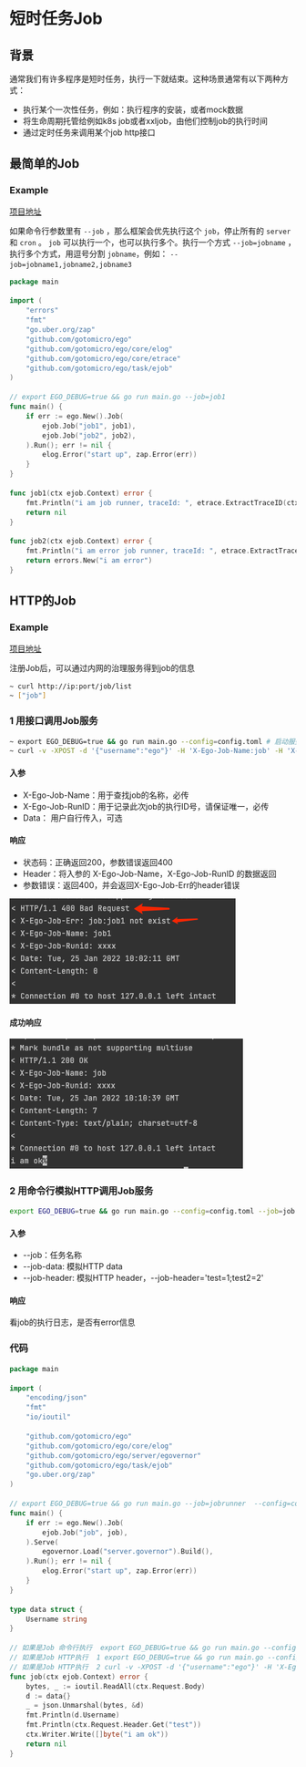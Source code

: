 # 短时任务Job
## 背景
通常我们有许多程序是短时任务，执行一下就结束。这种场景通常有以下两种方式：
* 执行某个一次性任务，例如：执行程序的安装，或者mock数据
* 将生命周期托管给例如k8s job或者xxljob，由他们控制job的执行时间
* 通过定时任务来调用某个job http接口

## 最简单的Job
### Example
[项目地址](https://github.com/gotomicro/ego/tree/master/examples/task/job)

如果命令行参数里有 ``--job`` ，那么框架会优先执行这个 ``job``，停止所有的 ``server`` 和  ``cron`` 。 ``job`` 可以执行一个，也可以执行多个。执行一个方式 ``--job=jobname`` ，执行多个方式，用逗号分割 ``jobname``，例如： ``--job=jobname1,jobname2,jobname3``

```go
package main

import (
	"errors"
	"fmt"
	"go.uber.org/zap"
	"github.com/gotomicro/ego"
	"github.com/gotomicro/ego/core/elog"
	"github.com/gotomicro/ego/core/etrace"
	"github.com/gotomicro/ego/task/ejob"
)

// export EGO_DEBUG=true && go run main.go --job=job1
func main() {
	if err := ego.New().Job(
		ejob.Job("job1", job1),
		ejob.Job("job2", job2),
	).Run(); err != nil {
		elog.Error("start up", zap.Error(err))
	}
}

func job1(ctx ejob.Context) error {
	fmt.Println("i am job runner, traceId: ", etrace.ExtractTraceID(ctx.Ctx))
	return nil
}

func job2(ctx ejob.Context) error {
	fmt.Println("i am error job runner, traceId: ", etrace.ExtractTraceID(ctx.Ctx))
	return errors.New("i am error")
}
``` 

## HTTP的Job
### Example
[项目地址](https://github.com/gotomicro/ego/tree/master/examples/task/httpjob)


注册Job后，可以通过内网的治理服务得到job的信息
```bash
~ curl http://ip:port/job/list
~ ["job"]
```

### 1 用接口调用Job服务
```bash
~ export EGO_DEBUG=true && go run main.go --config=config.toml # 启动服务
~ curl -v -XPOST -d '{"username":"ego"}' -H 'X-Ego-Job-Name:job' -H 'X-Ego-Job-RunID:xxxx' -H 'test=1' http://127.0.0.1:9003/jobs ## 调用服务
```
#### 入参
* X-Ego-Job-Name：用于查找job的名称，必传
* X-Ego-Job-RunID：用于记录此次job的执行ID号，请保证唯一，必传
* Data： 用户自行传入，可选

#### 响应
* 状态码：正确返回200，参数错误返回400
* Header：将入参的 X-Ego-Job-Name，X-Ego-Job-RunID 的数据返回
* 参数错误：返回400，并会返回X-Ego-Job-Err的header错误

![httpjoberror.png](../../images/httpjoberror.png)
  
#### 成功响应

![httpjobsuccess.png](../../images/httpjobsuccess.png)

### 2 用命令行模拟HTTP调用Job服务
```bash
export EGO_DEBUG=true && go run main.go --config=config.toml --job=job --job-data='{"username":"ego"}' --job-header='test=1'
```
#### 入参
* --job：任务名称
* --job-data: 模拟HTTP data
* --job-header: 模拟HTTP header，--job-header='test=1;test2=2'

#### 响应
看job的执行日志，是否有error信息

### 代码
```go
package main

import (
	"encoding/json"
	"fmt"
	"io/ioutil"

	"github.com/gotomicro/ego"
	"github.com/gotomicro/ego/core/elog"
	"github.com/gotomicro/ego/server/egovernor"
	"github.com/gotomicro/ego/task/ejob"
	"go.uber.org/zap"
)

// export EGO_DEBUG=true && go run main.go --job=jobrunner  --config=config.toml
func main() {
	if err := ego.New().Job(
		ejob.Job("job", job),
	).Serve(
		egovernor.Load("server.governor").Build(),
	).Run(); err != nil {
		elog.Error("start up", zap.Error(err))
	}
}

type data struct {
	Username string
}

// 如果是Job 命令行执行  export EGO_DEBUG=true && go run main.go --config=config.toml --job=job --job-data='{"username":"ego"}' --job-header='test=1'
// 如果是Job HTTP执行  1 export EGO_DEBUG=true && go run main.go --config=config.toml
// 如果是Job HTTP执行  2 curl -v -XPOST -d '{"username":"ego"}' -H 'X-Ego-Job-Name:job' -H 'X-Ego-Job-RunID:xxxx' -H 'test=1' http://127.0.0.1:9003/jobs
func job(ctx ejob.Context) error {
	bytes, _ := ioutil.ReadAll(ctx.Request.Body)
	d := data{}
	_ = json.Unmarshal(bytes, &d)
	fmt.Println(d.Username)
	fmt.Println(ctx.Request.Header.Get("test"))
	ctx.Writer.Write([]byte("i am ok"))
	return nil
}

```



<Vssue title="Task-job" />